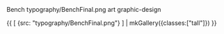 <articlemeta>
    <name>Bench</name>
    <keyart>typography/BenchFinal.png</keyart>
    <tags>
        <tag>art</tag>
        <tag>graphic-design</tag>
    </tags>
</articlemeta>

{{ 
    [
        {src: "typography/BenchFinal.png"}
    ] | mkGallery({classes:["tall"]})
}}